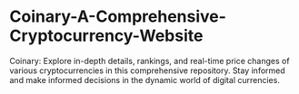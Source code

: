 # Coinary-A-Comprehensive-Cryptocurrency-Website
Coinary: Explore in-depth details, rankings, and real-time price changes of various cryptocurrencies in this comprehensive repository. Stay informed and make informed decisions in the dynamic world of digital currencies.
